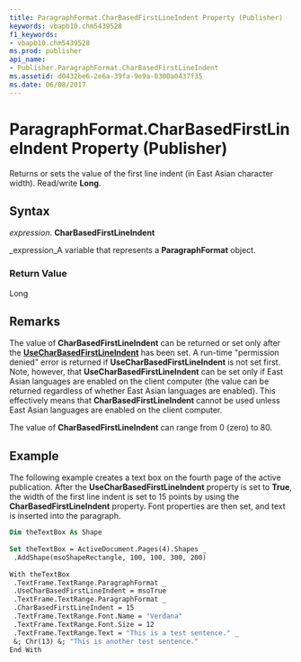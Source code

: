 ```yaml
---
title: ParagraphFormat.CharBasedFirstLineIndent Property (Publisher)
keywords: vbapb10.chm5439528
f1_keywords:
- vbapb10.chm5439528
ms.prod: publisher
api_name:
- Publisher.ParagraphFormat.CharBasedFirstLineIndent
ms.assetid: d0432be6-2e6a-39fa-9e9a-0300a0437f35
ms.date: 06/08/2017
---
```



# ParagraphFormat.CharBasedFirstLineIndent Property (Publisher)

Returns or sets the value of the first line indent (in East Asian character width). Read/write **Long**.


## Syntax

 _expression_. **CharBasedFirstLineIndent**

 _expression_A variable that represents a **ParagraphFormat** object.


### Return Value

Long


## Remarks

The value of **CharBasedFirstLineIndent** can be returned or set only after the **[UseCharBasedFirstLineIndent](paragraphformat-usecharbasedfirstlineindent-property-publisher.md)** has been set. A run-time "permission denied" error is returned if **UseCharBasedFirstLineIndent** is not set first. Note, however, that **UseCharBasedFirstLineIndent** can be set only if East Asian languages are enabled on the client computer (the value can be returned regardless of whether East Asian languages are enabled). This effectively means that **CharBasedFirstLineIndent** cannot be used unless East Asian languages are enabled on the client computer.

The value of **CharBasedFirstLineIndent** can range from 0 (zero) to 80.


## Example

The following example creates a text box on the fourth page of the active publication. After the **UseCharBasedFirstLineIndent** property is set to **True**, the width of the first line indent is set to 15 points by using the **CharBasedFirstLineIndent** property. Font properties are then set, and text is inserted into the paragraph.


```vb
Dim theTextBox As Shape 
 
Set theTextBox = ActiveDocument.Pages(4).Shapes _ 
 .AddShape(msoShapeRectangle, 100, 100, 300, 200) 
 
With theTextBox 
 .TextFrame.TextRange.ParagraphFormat _ 
 .UseCharBasedFirstLineIndent = msoTrue 
 .TextFrame.TextRange.ParagraphFormat _ 
 .CharBasedFirstLineIndent = 15 
 .TextFrame.TextRange.Font.Name = "Verdana" 
 .TextFrame.TextRange.Font.Size = 12 
 .TextFrame.TextRange.Text = "This is a test sentence." _ 
 &; Chr(13) &; "This is another test sentence." 
End With
```


